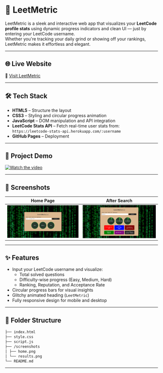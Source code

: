 # 🚀 LeetMetric

LeetMetric is a sleek and interactive web app that visualizes your **LeetCode profile stats** using dynamic progress indicators and clean UI — just by entering your LeetCode username.  
Whether you're tracking your daily grind or showing off your rankings, LeetMetric makes it effortless and elegant.

---

## 🌐 Live Website

🔗 [Visit LeetMetric](https://hetashah30.github.io/LeetMetric/)  

---

## 🛠 Tech Stack

- **HTML5** – Structure the layout
- **CSS3** – Styling and circular progress animation
- **JavaScript** – DOM manipulation and API integration
- **LeetCode Stats API** – Fetch real-time user stats from:  
  `https://leetcode-stats-api.herokuapp.com/:username`
- **GitHub Pages** – Deployment

---

## 🎥 Project Demo

[![Watch the video](https://img.youtube.com/vi/3m3oJtNNKHE/maxresdefault.jpg)](https://www.youtube.com/watch?v=3m3oJtNNKHE)

---

## 📸 Screenshots

| Home Page | After Search |
|-----------|--------------|
| ![Home Screenshot](./home.png) | ![Results Screenshot](./results.png) |

---

## ✨ Features

- Input your LeetCode username and visualize:
  - Total solved questions
  - Difficulty-wise progress (Easy, Medium, Hard)
  - Ranking, Reputation, and Acceptance Rate
- Circular progress bars for visual insights
- Glitchy animated heading (`LeetMetric`)
- Fully responsive design for mobile and desktop

---

## 📁 Folder Structure

```
├── index.html
├── style.css
├── script.js
├── /screenshots
│ ├── home.png
│ └── results.png
└── README.md
```

---
